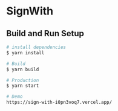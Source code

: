 # SignWith

## Build and Run Setup

```bash
# install dependencies
$ yarn install

# Build
$ yarn build

# Production
$ yarn start

# Demo
https://sign-with-i0pn3voq7.vercel.app/

